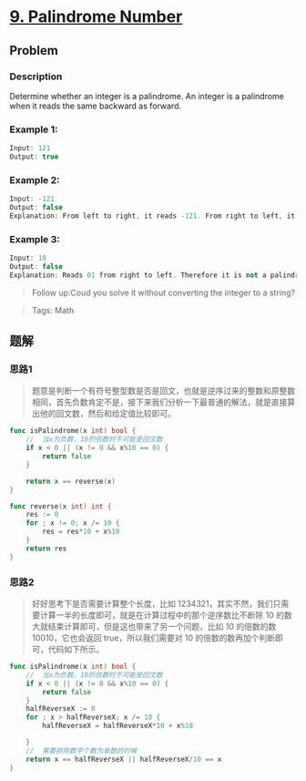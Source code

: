 # [9. Palindrome Number][title]

## Problem

### Description

Determine whether an integer is a palindrome. An integer is a palindrome when it reads the same backward as forward.
### Example 1:
```cpp
Input: 121
Output: true
```

### Example 2:
```cpp
Input: -121
Output: false
Explanation: From left to right, it reads -121. From right to left, it becomes 121-. Therefore it is not a palindrome.
```
### Example 3:
```cpp
Input: 10
Output: false
Explanation: Reads 01 from right to left. Therefore it is not a palindrome.
```

> Follow up:Coud you solve it without converting the integer to a string?

>Tags: Math

## 题解
### 思路1
>题意是判断一个有符号整型数是否是回文，也就是逆序过来的整数和原整数相同，首先负数肯定不是，接下来我们分析一下最普通的解法，就是直接算出他的回文数，然后和给定值比较即可。

```go
func isPalindrome(x int) bool {
	//	当x为负数，10的倍数时不可能是回文数
	if x < 0 || (x != 0 && x%10 == 0) {
		return false
	}

	return x == reverse(x)
}

func reverse(x int) int {
	res := 0
	for ; x != 0; x /= 10 {
		res = res*10 + x%10
	}
	return res
}
```

### 思路2
>好好思考下是否需要计算整个长度，比如 1234321，其实不然，我们只需要计算一半的长度即可，就是在计算过程中的那个逆序数比不断除 10 的数大就结束计算即可，但是这也带来了另一个问题，比如 10 的倍数的数 10010，它也会返回 true，所以我们需要对 10 的倍数的数再加个判断即可，代码如下所示。
```go
func isPalindrome(x int) bool {
	//	当x为负数，10的倍数时不可能是回文数
	if x < 0 || (x != 0 && x%10 == 0) {
		return false
	}
	halfReverseX := 0
	for ; x > halfReverseX; x /= 10 {
		halfReverseX = halfReverseX*10 + x%10

	}
	//	需要排除数字个数为单数的时候
	return x == halfReverseX || halfReverseX/10 == x
}
```

[title]: https://leetcode.com/problems/palindrome-number
[ajl]: https://github.com/Blankj/awesome-java-leetcode
